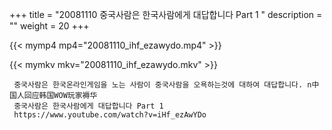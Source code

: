 +++
title = "20081110  중국사람은 한국사람에게 대답합니다 Part 1 "
description = ""
weight = 20
+++

{{< mymp4 mp4="20081110_ihf_ezawydo.mp4" >}}

{{< mymkv mkv="20081110_ihf_ezawydo.mkv" >}}

     중국사람은 한국온라인게임을 노는 사람이 중국사람을 오욕하는것에 대하여 대답합니다. n中国人回应韩国WOW玩家褥华 
     중국사람은 한국사람에게 대답합니다 Part 1 
     https://www.youtube.com/watch?v=iHf_ezAwYDo 
